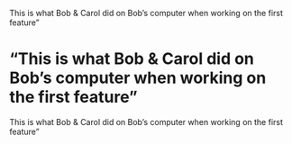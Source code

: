 
This is what Bob & Carol did on Bob’s computer when working on the first feature” 

# “This is what Bob & Carol did on Bob’s computer when working on the first feature”

This is what Bob & Carol did on Bob’s computer when working on the first feature” 